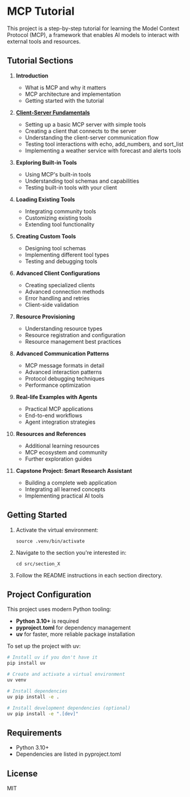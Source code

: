 # MCP Tutorial

This project is a step-by-step tutorial for learning the Model Context Protocol (MCP), a framework that enables AI models to interact with external tools and resources.

## Tutorial Sections

1. **Introduction**
   - What is MCP and why it matters
   - MCP architecture and implementation
   - Getting started with the tutorial

2. **[Client-Server Fundamentals](src/section_2/README.md)**
   - Setting up a basic MCP server with simple tools
   - Creating a client that connects to the server
   - Understanding the client-server communication flow
   - Testing tool interactions with echo, add_numbers, and sort_list
   - Implementing a weather service with forecast and alerts tools

3. **Exploring Built-in Tools**
   - Using MCP's built-in tools
   - Understanding tool schemas and capabilities
   - Testing built-in tools with your client

4. **Loading Existing Tools**
   - Integrating community tools
   - Customizing existing tools
   - Extending tool functionality

5. **Creating Custom Tools**
   - Designing tool schemas
   - Implementing different tool types
   - Testing and debugging tools

6. **Advanced Client Configurations**
   - Creating specialized clients
   - Advanced connection methods
   - Error handling and retries
   - Client-side validation

7. **Resource Provisioning**
   - Understanding resource types
   - Resource registration and configuration
   - Resource management best practices

8. **Advanced Communication Patterns**
   - MCP message formats in detail
   - Advanced interaction patterns
   - Protocol debugging techniques
   - Performance optimization

9. **Real-life Examples with Agents**
   - Practical MCP applications
   - End-to-end workflows
   - Agent integration strategies

10. **Resources and References**
    - Additional learning resources
    - MCP ecosystem and community
    - Further exploration guides

11. **Capstone Project: Smart Research Assistant**
    - Building a complete web application
    - Integrating all learned concepts
    - Implementing practical AI tools

## Getting Started

1. Activate the virtual environment:
   ```
   source .venv/bin/activate
   ```

2. Navigate to the section you're interested in:
   ```
   cd src/section_X
   ```

3. Follow the README instructions in each section directory.

## Project Configuration

This project uses modern Python tooling:

- **Python 3.10+** is required
- **pyproject.toml** for dependency management
- **uv** for faster, more reliable package installation

To set up the project with uv:

```bash
# Install uv if you don't have it
pip install uv

# Create and activate a virtual environment
uv venv

# Install dependencies
uv pip install -e .

# Install development dependencies (optional)
uv pip install -e ".[dev]"
```

## Requirements

- Python 3.10+
- Dependencies are listed in pyproject.toml

## License

MIT
